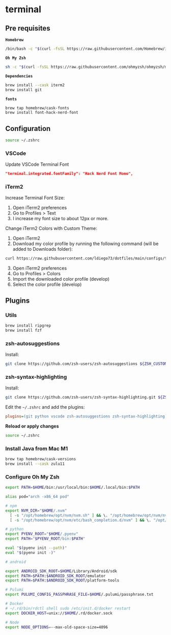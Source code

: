 # terminal

## Pre requisites

**`Homebrew`**
```bash
/bin/bash -c "$(curl -fsSL https://raw.githubusercontent.com/Homebrew/install/HEAD/install.sh)"
```

**`Oh My Zsh`**

```bash
sh -c "$(curl -fsSL https://raw.githubusercontent.com/ohmyzsh/ohmyzsh/master/tools/install.sh)"
```

**`Dependencies`**

```bash
brew install --cask iterm2
brew install git
```

**`fonts`**

```bash
brew tap homebrew/cask-fonts
brew install font-hack-nerd-font
```

## Configuration

```bash
source ~/.zshrc
```

### VSCode
Update VSCode Terminal Font

```json
"terminal.integrated.fontFamily": "Hack Nerd Font Mono",
```

### iTerm2
Increase Terminal Font Size:

1. Open iTerm2 preferences
2. Go to Profiles > Text
3. I increase my font size to about 12px or more.

Change iTerm2 Colors with Custom Theme:

1. Open iTerm2
2. Download my color profile by running the following command (will be added to Downloads folder):

```bash
curl https://raw.githubusercontent.com/ldiego73/dotfiles/main/configs/terminal/itermcolors/<name>.itermcolors --output ~/Downloads/develop.itermcolors
```

3. Open iTerm2 preferences
4. Go to Profiles > Colors
5. Import the downloaded color profile (develop)
6. Select the color profile (develop)

## Plugins

### Utils

```bash
brew install ripgrep
brew install fzf
```

### zsh-autosuggestions
Install:

```bash
git clone https://github.com/zsh-users/zsh-autosuggestions ${ZSH_CUSTOM:-~/.oh-my-zsh/custom}/plugins/zsh-autosuggestions
```

### zsh-syntax-highlighting
Install:

```bash
git clone https://github.com/zsh-users/zsh-syntax-highlighting.git ${ZSH_CUSTOM:-~/.oh-my-zsh/custom}/plugins/zsh-syntax-highlighting
```

Edit the `~/.zshrc` and add the plugins:

```ini
plugins=(git python vscode zsh-autosuggestions zsh-syntax-highlighting)
```

**Reload or apply changes**

```bash
source ~/.zshrc
```

### Install Java from Mac M1

```bash
brew tap homebrew/cask-versions
brew install --cask zulu11
```

### Configure Oh My Zsh

```bash
export PATH=$HOME/bin:/usr/local/bin:$HOME/.local/bin:$PATH

alias pod="arch -x86_64 pod"

# npm
export NVM_DIR="$HOME/.nvm"
  [ -s "/opt/homebrew/opt/nvm/nvm.sh" ] && \. "/opt/homebrew/opt/nvm/nvm.sh"  # This loads nvm
  [ -s "/opt/homebrew/opt/nvm/etc/bash_completion.d/nvm" ] && \. "/opt/homebrew/opt/nvm/etc/bash_completion.d/nvm"  # This loads nvm bash_completion

# python
export PYENV_ROOT="$HOME/.pyenv" 
export PATH="$PYENV_ROOT/bin:$PATH" 

eval "$(pyenv init --path)" 
eval "$(pyenv init -)"

# android

export ANDROID_SDK_ROOT=$HOME/Library/Android/sdk
export PATH=$PATH:$ANDROID_SDK_ROOT/emulator
export PATH=$PATH:$ANDROID_SDK_ROOT/platform-tools

# Pulumi
export PULUMI_CONFIG_PASSPHRASE_FILE=$HOME/.pulumi/passphrase.txt

# Docker
# ~/.rd/bin/rdctl shell sudo /etc/init.d/docker restart
export DOCKER_HOST=unix://$HOME/.rd/docker.sock

# Node
export NODE_OPTIONS=--max-old-space-size=4096
```
